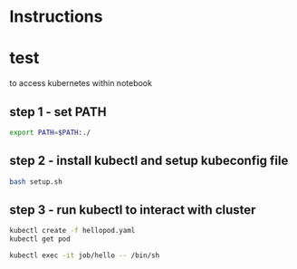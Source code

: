 # Instructions
# test

to access kubernetes within notebook

## step 1 - set PATH
```sh
export PATH=$PATH:./
```

## step 2 - install kubectl and setup kubeconfig file

```sh
bash setup.sh
```

## step 3 - run kubectl to interact with cluster

```sh
kubectl create -f hellopod.yaml
kubectl get pod 

kubectl exec -it job/hello -- /bin/sh
```

